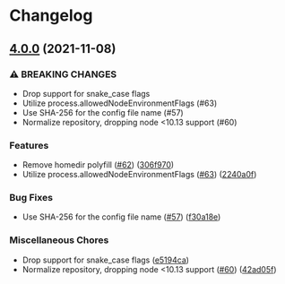 # Changelog

## [4.0.0](https://www.github.com/gulpjs/v8flags/compare/v3.2.0...v4.0.0) (2021-11-08)


### ⚠ BREAKING CHANGES

* Drop support for snake_case flags
* Utilize process.allowedNodeEnvironmentFlags (#63)
* Use SHA-256 for the config file name (#57)
* Normalize repository, dropping node <10.13 support (#60)

### Features

* Remove homedir polyfill ([#62](https://www.github.com/gulpjs/v8flags/issues/62)) ([306f970](https://www.github.com/gulpjs/v8flags/commit/306f970119b632b4439df2886f467e7da7662b27))
* Utilize process.allowedNodeEnvironmentFlags ([#63](https://www.github.com/gulpjs/v8flags/issues/63)) ([2240a0f](https://www.github.com/gulpjs/v8flags/commit/2240a0f72f5ee7b87530966178fda8153de43d86))


### Bug Fixes

* Use SHA-256 for the config file name ([#57](https://www.github.com/gulpjs/v8flags/issues/57)) ([f30a18e](https://www.github.com/gulpjs/v8flags/commit/f30a18ef545882aba65aa23e3cb9da7d4bc0bbb4))


### Miscellaneous Chores

* Drop support for snake_case flags ([e5194ca](https://www.github.com/gulpjs/v8flags/commit/e5194ca0b4e5e3d4f28b5a42903a20b477ee3eb9))
* Normalize repository, dropping node <10.13 support ([#60](https://www.github.com/gulpjs/v8flags/issues/60)) ([42ad05f](https://www.github.com/gulpjs/v8flags/commit/42ad05f91336a6e9673313d1d988be0317309262))
